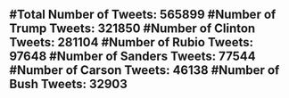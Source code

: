 #Total Number of Tweets: 565899 
#Number of Trump Tweets: 321850
#Number of Clinton Tweets: 281104
#Number of Rubio Tweets: 97648
#Number of Sanders Tweets: 77544
#Number of Carson Tweets: 46138
#Number of Bush Tweets: 32903
---
